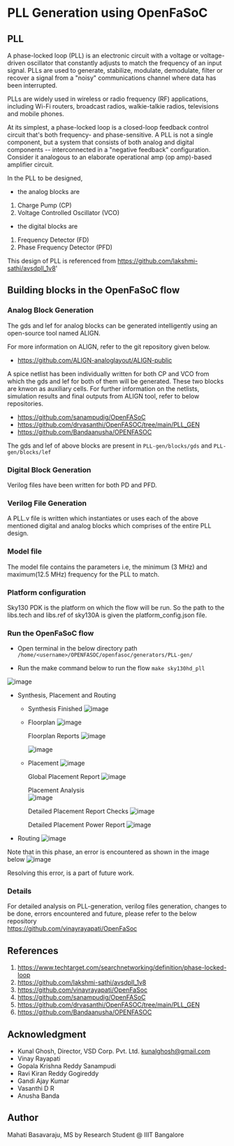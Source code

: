 # PLL Generation using OpenFaSoC

## PLL

A phase-locked loop (PLL) is an electronic circuit with a voltage or voltage-driven oscillator that constantly adjusts to match the frequency of an input signal. PLLs are used to generate, stabilize, modulate, demodulate, filter or recover a signal from a "noisy" communications channel where data has been interrupted.

PLLs are widely used in wireless or radio frequency (RF) applications, including Wi-Fi routers, broadcast radios, walkie-talkie radios, televisions and mobile phones.

At its simplest, a phase-locked loop is a closed-loop feedback control circuit that's both frequency- and phase-sensitive. A PLL is not a single component, but a system that consists of both analog and digital components -- interconnected in a "negative feedback" configuration. Consider it analogous to an elaborate operational amp (op amp)-based amplifier circuit.

In the PLL to be designed,

- the analog blocks are 

1. Charge Pump (CP)
2. Voltage Controlled Oscillator (VCO)

- the digital blocks are 

1. Frequency Detector (FD)
2. Phase Frequency Detector (PFD)

This design of PLL is referenced from https://github.com/lakshmi-sathi/avsdpll_1v8'

## Building blocks in the OpenFaSoC flow

### Analog Block Generation

The gds and lef for analog blocks can be generated intelligently using an open-source tool named ALIGN.

For more information on ALIGN, refer to the git repository given below.
- https://github.com/ALIGN-analoglayout/ALIGN-public

A spice netlist has been individually written for both CP and VCO from which the gds and lef for both of them will be generated. These two blocks are knwon as auxiliary cells.
For further information on the netlists, simulation results and final outputs from ALIGN tool, refer to below repositories.
- https://github.com/sanampudig/OpenFASoC
- https://github.com/drvasanthi/OpenFASOC/tree/main/PLL_GEN
- https://github.com/Bandaanusha/OPENFASOC

The gds and lef of above blocks are present in ``` PLL-gen/blocks/gds ``` and ``` PLL-gen/blocks/lef ```


### Digital Block Generation

Verilog files have been written for both PD and PFD.

### Verilog File Generation

A PLL.v file is written which instantiates or uses each of the above mentioned digital and analog blocks which comprises of the entire PLL design.

### Model file 

The model file contains the parameters i.e, the minimum (3 MHz) and maximum(12.5 MHz) frequency for the PLL to match.

### Platform configuration

Sky130 PDK is the platform on which the flow will be run. So the path to the libs.tech and libs.ref of sky130A is given the platform_config.json file.

### Run the OpenFaSoC flow

- Open terminal in the below directory path
```/home/<username>/OPENFASOC/openfasoc/generators/PLL-gen/```

- Run the make command below to run the flow
```make sky130hd_pll```

![image](https://user-images.githubusercontent.com/110677094/207930755-c1a7fb6c-7724-43a8-8d60-985dc8ccc14e.png)


- Synthesis, Placement and Routing 
  - Synthesis Finished
    ![image](https://user-images.githubusercontent.com/110677094/207931031-5da13783-15b1-4b39-b213-a5e08819a433.png)

  - Floorplan
    ![image](https://user-images.githubusercontent.com/110677094/207931279-65dbbdf3-2dbc-45b2-a81a-a2c84d58e231.png)

    Floorplan Reports
    ![image](https://user-images.githubusercontent.com/110677094/207931483-686c8e20-eed2-4217-a7d6-7d1501c2f540.png)

    ![image](https://user-images.githubusercontent.com/110677094/207931630-b7601419-69ce-4753-9e3f-ebf6ebc5630d.png)

  - Placement
    ![image](https://user-images.githubusercontent.com/110677094/207931736-30b73174-b459-4a9b-ad31-dcb02164b5d8.png)

    Global Placement Report
    ![image](https://user-images.githubusercontent.com/110677094/207932084-6385fb2f-4864-45db-b84f-cb99255ad22c.png)

    Placement Analysis
    <br/>
    ![image](https://user-images.githubusercontent.com/110677094/207932710-a36c3d6e-52d4-425d-ad5f-27e23de45570.png)

    Detailed Placement Report Checks
    ![image](https://user-images.githubusercontent.com/110677094/207932920-36329023-7408-49d0-af5f-110c4bd0cda9.png)
    
    Detailed Placement Power Report
    ![image](https://user-images.githubusercontent.com/110677094/207933010-09126050-7a8b-47cf-9e9d-66390c614fe7.png)
 
 - Routing
   ![image](https://user-images.githubusercontent.com/110677094/207933581-0229b8c6-61a1-4d46-81dc-cc3b4db31fec.png)

  Note that in this phase, an error is encountered as shown in the image below
  ![image](https://user-images.githubusercontent.com/110677094/207933811-23ca5f57-45fd-4750-88b3-658cc01e8af0.png)

  Resolving this error, is a part of future work.
  
### Details
For detailed analysis on PLL-generation, verilog files generation, changes to be done, errors encountered and future, please refer to the below repository
<br/>
https://github.com/vinayrayapati/OpenFaSoc
    

## References

1. https://www.techtarget.com/searchnetworking/definition/phase-locked-loop
2. https://github.com/lakshmi-sathi/avsdpll_1v8
3. https://github.com/vinayrayapati/OpenFaSoc
4. https://github.com/sanampudig/OpenFASoC
5. https://github.com/drvasanthi/OpenFASOC/tree/main/PLL_GEN
6. https://github.com/Bandaanusha/OPENFASOC

## Acknowledgment
- Kunal Ghosh, Director, VSD Corp. Pvt. Ltd. kunalghosh@gmail.com
- Vinay Rayapati
- Gopala Krishna Reddy Sanampudi
- Ravi Kiran Reddy Gogireddy
- Gandi Ajay Kumar 
- Vasanthi D R
- Anusha Banda

## Author

Mahati Basavaraju, MS by Research Student @ IIIT Bangalore
